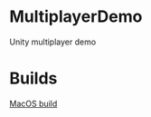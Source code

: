 # MultiplayerDemo
Unity multiplayer demo

# Builds
[MacOS build](https://drive.google.com/file/d/161XMAQLCbJwgihjFaHfP7IRT82mlSHtT/view?usp=sharing)

